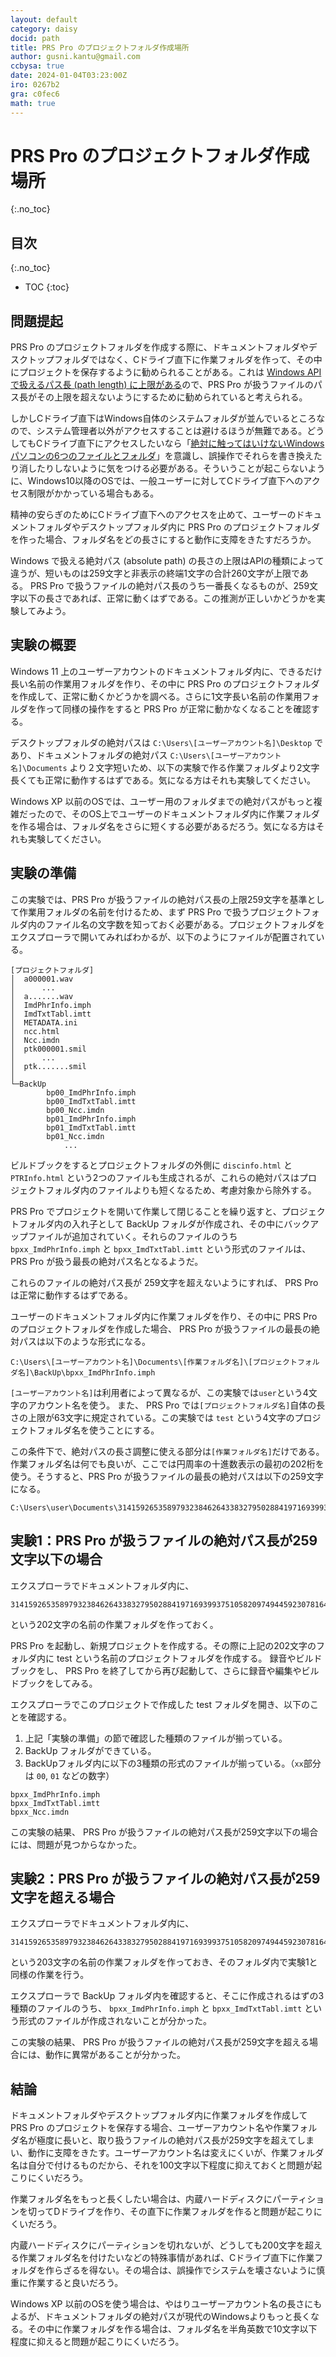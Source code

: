```yaml
---
layout: default
category: daisy
docid: path
title: PRS Pro のプロジェクトフォルダ作成場所
author: gusni.kantu@gmail.com
ccbysa: true
date: 2024-01-04T03:23:00Z
iro: 0267b2
gra: c0fec6
math: true
---
```


# PRS Pro のプロジェクトフォルダ作成場所
{:.no_toc}

## 目次
{:.no_toc}

* TOC
{:toc}

## 問題提起

PRS Pro のプロジェクトフォルダを作成する際に、ドキュメントフォルダやデスクトップフォルダではなく、Cドライブ直下に作業フォルダを作って、その中にプロジェクトを保存するように勧められることがある。これは [Windows API で扱えるパス長 (path length) に上限がある](https://learn.microsoft.com/en-us/windows/win32/fileio/maximum-file-path-limitation?tabs=registry)ので、PRS Pro が扱うファイルのパス長がその上限を超えないようにするために勧められていると考えられる。

しかしCドライブ直下はWindows自体のシステムフォルダが並んでいるところなので、システム管理者以外がアクセスすることは避けるほうが無難である。どうしてもCドライブ直下にアクセスしたいなら「[絶対に触ってはいけないWindowsパソコンの6つのファイルとフォルダ](https://www.lifehacker.jp/article/221528default-windows-files-folders/)」を意識し、誤操作でそれらを書き換えたり消したりしないように気をつける必要がある。そういうことが起こらないように、Windows10以降のOSでは、一般ユーザーに対してCドライブ直下へのアクセス制限がかかっている場合もある。

精神の安らぎのためにCドライブ直下へのアクセスを止めて、ユーザーのドキュメントフォルダやデスクトップフォルダ内に PRS Pro のプロジェクトフォルダを作った場合、フォルダ名をどの長さにすると動作に支障をきたすだろうか。

Windows で扱える絶対パス (absolute path) の長さの上限はAPIの種類によって違うが、短いものは259文字と非表示の終端1文字の合計260文字が上限である。 PRS Pro で扱うファイルの絶対パス長のうち一番長くなるものが、259文字以下の長さであれば、正常に動くはずである。この推測が正しいかどうかを実験してみよう。

## 実験の概要

 Windows 11 上のユーザーアカウントのドキュメントフォルダ内に、できるだけ長い名前の作業用フォルダを作り、その中に PRS Pro のプロジェクトフォルダを作成して、正常に動くかどうかを調べる。さらに1文字長い名前の作業用フォルダを作って同様の操作をすると PRS Pro が正常に動かなくなることを確認する。

デスクトップフォルダの絶対パスは `C:\Users\[ユーザーアカウント名]\Desktop` であり、ドキュメントフォルダの絶対パス `C:\Users\[ユーザーアカウント名]\Documents` より２文字短いため、以下の実験で作る作業フォルダより2文字長くても正常に動作するはずである。気になる方はそれも実験してください。

Windows XP 以前のOSでは、ユーザー用のフォルダまでの絶対パスがもっと複雑だったので、そのOS上でユーザーのドキュメントフォルダ内に作業フォルダを作る場合は、フォルダ名をさらに短くする必要があるだろう。気になる方はそれも実験してください。

## 実験の準備

この実験では、PRS Pro が扱うファイルの絶対パス長の上限259文字を基準として作業用フォルダの名前を付けるため、まず PRS Pro で扱うプロジェクトフォルダ内のファイル名の文字数を知っておく必要がある。プロジェクトフォルダをエクスプローラで開いてみればわかるが、以下のようにファイルが配置されている。

```
[プロジェクトフォルダ]
│  a000001.wav
│      ...
│  a.......wav
│  ImdPhrInfo.imph
│  ImdTxtTabl.imtt
│  METADATA.ini
│  ncc.html
│  Ncc.imdn
│  ptk000001.smil
│      ...
│  ptk.......smil
│
└─BackUp
    	bp00_ImdPhrInfo.imph
    	bp00_ImdTxtTabl.imtt
    	bp00_Ncc.imdn
    	bp01_ImdPhrInfo.imph
    	bp01_ImdTxtTabl.imtt
    	bp01_Ncc.imdn
    	    ...
```
ビルドブックをするとプロジェクトフォルダの外側に `discinfo.html` と `PTRInfo.html` という2つのファイルも生成されるが、これらの絶対パスはプロジェクトフォルダ内のファイルよりも短くなるため、考慮対象から除外する。

PRS Pro でプロジェクトを開いて作業して閉じることを繰り返すと、プロジェクトフォルダ内の入れ子として BackUp フォルダが作成され、その中にバックアップファイルが追加されていく。それらのファイルのうち `bpxx_ImdPhrInfo.imph` と `bpxx_ImdTxtTabl.imtt` という形式のファイルは、 PRS Pro が扱う最長の絶対パス名となるようだ。

これらのファイルの絶対パス長が 259文字を超えないようにすれば、 PRS Pro は正常に動作するはずである。

ユーザーのドキュメントフォルダ内に作業フォルダを作り、その中に PRS Pro のプロジェクトフォルダを作成した場合、 PRS Pro が扱うファイルの最長の絶対パスは以下のような形式になる。

```
C:\Users\[ユーザーアカウント名]\Documents\[作業フォルダ名]\[プロジェクトフォルダ名]\BackUp\bpxx_ImdPhrInfo.imph
```

`[ユーザーアカウント名]`は利用者によって異なるが、この実験では`user`という4文字のアカウント名を使う。
また、 PRS Pro では`[プロジェクトフォルダ名]`自体の長さの上限が63文字に規定されている。この実験では `test` という4文字のプロジェクトフォルダ名を使うことにする。

この条件下で、絶対パスの長さ調整に使える部分は`[作業フォルダ名]`だけである。作業フォルダ名は何でも良いが、ここでは円周率の十進数表示の最初の202桁を使う。そうすると、PRS Pro が扱うファイルの最長の絶対パスは以下の259文字になる。
```
C:\Users\user\Documents\3141592653589793238462643383279502884197169399375105820974944592307816406286208998628034825342117067982148086513282306647093844609550582231725359408128481117450284102701938521105559644622948954930381964\test\BackUp\bpxx_ImdPhrInfo.imph
```

## 実験1：PRS Pro が扱うファイルの絶対パス長が259文字以下の場合

エクスプローラでドキュメントフォルダ内に、
```
3141592653589793238462643383279502884197169399375105820974944592307816406286208998628034825342117067982148086513282306647093844609550582231725359408128481117450284102701938521105559644622948954930381964
```
という202文字の名前の作業フォルダを作っておく。

PRS Pro を起動し、新規プロジェクトを作成する。その際に上記の202文字のフォルダ内に test という名前のプロジェクトフォルダを作成する。
録音やビルドブックをし、 PRS Pro を終了してから再び起動して、さらに録音や編集やビルドブックをしてみる。

エクスプローラでこのプロジェクトで作成した test フォルダを開き、以下のことを確認する。

1. 上記「実験の準備」の節で確認した種類のファイルが揃っている。
2. BackUp フォルダができている。
3. BackUpフォルダ内に以下の3種類の形式のファイルが揃っている。（`xx`部分は `00`, `01` などの数字）

```
bpxx_ImdPhrInfo.imph
bpxx_ImdTxtTabl.imtt
bpxx_Ncc.imdn
```

この実験の結果、 PRS Pro が扱うファイルの絶対パス長が259文字以下の場合には、問題が見つからなかった。


## 実験2：PRS Pro が扱うファイルの絶対パス長が259文字を超える場合

エクスプローラでドキュメントフォルダ内に、
```
31415926535897932384626433832795028841971693993751058209749445923078164062862089986280348253421170679821480865132823066470938446095505822317253594081284811174502841027019385211055596446229489549303819644
```
という203文字の名前の作業フォルダを作っておき、そのフォルダ内で実験1と同様の作業を行う。

エクスプローラで BackUp フォルダ内を確認すると、そこに作成されるはずの3種類のファイルのうち、 `bpxx_ImdPhrInfo.imph` と `bpxx_ImdTxtTabl.imtt` という形式のファイルが作成されないことが分かった。

この実験の結果、 PRS Pro が扱うファイルの絶対パス長が259文字を超える場合には、動作に異常があることが分かった。

## 結論

ドキュメントフォルダやデスクトップフォルダ内に作業フォルダを作成して PRS Pro のプロジェクトを保存する場合、ユーザーアカウント名や作業フォルダ名が極度に長いと、取り扱うファイルの絶対パス長が259文字を超えてしまい、動作に支障をきたす。ユーザーアカウント名は変えにくいが、作業フォルダ名は自分で付けるものだから、それを100文字以下程度に抑えておくと問題が起こりにくいだろう。

作業フォルダ名をもっと長くしたい場合は、内蔵ハードディスクにパーティションを切ってDドライブを作り、その直下に作業フォルダを作ると問題が起こりにくいだろう。

内蔵ハードディスクにパーティションを切れないが、どうしても200文字を超える作業フォルダ名を付けたいなどの特殊事情があれば、Cドライブ直下に作業フォルダを作らざるを得ない。その場合は、誤操作でシステムを壊さないように慎重に作業すると良いだろう。

Windows XP 以前のOSを使う場合は、やはりユーザーアカウント名の長さにもよるが、ドキュメントフォルダの絶対パスが現代のWindowsよりもっと長くなる。その中に作業フォルダを作る場合は、フォルダ名を半角英数で10文字以下程度に抑えると問題が起こりにくいだろう。

